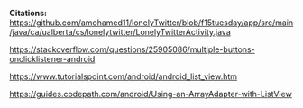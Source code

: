 **Citations:**
https://github.com/amohamed11/lonelyTwitter/blob/f15tuesday/app/src/main/java/ca/ualberta/cs/lonelytwitter/LonelyTwitterActivity.java

https://stackoverflow.com/questions/25905086/multiple-buttons-onclicklistener-android

https://www.tutorialspoint.com/android/android_list_view.htm

https://guides.codepath.com/android/Using-an-ArrayAdapter-with-ListView




